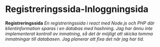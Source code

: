 ﻿# __Registreringssida-Inloggningsida__
 __Registreringssida__
_En registreringssida i react med Node.js och PHP där klientinformation sparas i en databas med hashning._
_Jag har ännu inte implementerat kontroll av inmatning, så det är möjligt att skicka tomma inmatningar till databasen. Jag planerar att fixa det när jag har tid._


